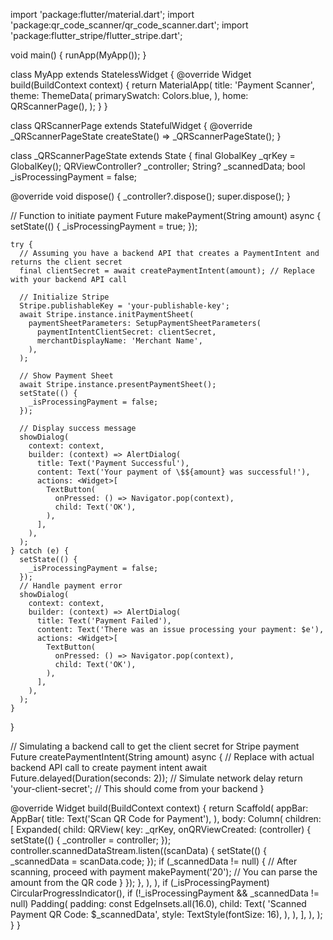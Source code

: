 import 'package:flutter/material.dart';
import 'package:qr_code_scanner/qr_code_scanner.dart';
import 'package:flutter_stripe/flutter_stripe.dart';

void main() {
  runApp(MyApp());
}

class MyApp extends StatelessWidget {
  @override
  Widget build(BuildContext context) {
    return MaterialApp(
      title: 'Payment Scanner',
      theme: ThemeData(
        primarySwatch: Colors.blue,
      ),
      home: QRScannerPage(),
    );
  }
}

class QRScannerPage extends StatefulWidget {
  @override
  _QRScannerPageState createState() => _QRScannerPageState();
}

class _QRScannerPageState extends State<QRScannerPage> {
  final GlobalKey<QRViewControllerState> _qrKey = GlobalKey();
  QRViewController? _controller;
  String? _scannedData;
  bool _isProcessingPayment = false;

  @override
  void dispose() {
    _controller?.dispose();
    super.dispose();
  }

  // Function to initiate payment
  Future<void> makePayment(String amount) async {
    setState(() {
      _isProcessingPayment = true;
    });

    try {
      // Assuming you have a backend API that creates a PaymentIntent and returns the client secret
      final clientSecret = await createPaymentIntent(amount); // Replace with your backend API call

      // Initialize Stripe
      Stripe.publishableKey = 'your-publishable-key';
      await Stripe.instance.initPaymentSheet(
        paymentSheetParameters: SetupPaymentSheetParameters(
          paymentIntentClientSecret: clientSecret,
          merchantDisplayName: 'Merchant Name',
        ),
      );

      // Show Payment Sheet
      await Stripe.instance.presentPaymentSheet();
      setState(() {
        _isProcessingPayment = false;
      });

      // Display success message
      showDialog(
        context: context,
        builder: (context) => AlertDialog(
          title: Text('Payment Successful'),
          content: Text('Your payment of \$${amount} was successful!'),
          actions: <Widget>[
            TextButton(
              onPressed: () => Navigator.pop(context),
              child: Text('OK'),
            ),
          ],
        ),
      );
    } catch (e) {
      setState(() {
        _isProcessingPayment = false;
      });
      // Handle payment error
      showDialog(
        context: context,
        builder: (context) => AlertDialog(
          title: Text('Payment Failed'),
          content: Text('There was an issue processing your payment: $e'),
          actions: <Widget>[
            TextButton(
              onPressed: () => Navigator.pop(context),
              child: Text('OK'),
            ),
          ],
        ),
      );
    }
  }

  // Simulating a backend call to get the client secret for Stripe payment
  Future<String> createPaymentIntent(String amount) async {
    // Replace with actual backend API call to create payment intent
    await Future.delayed(Duration(seconds: 2)); // Simulate network delay
    return 'your-client-secret'; // This should come from your backend
  }

  @override
  Widget build(BuildContext context) {
    return Scaffold(
      appBar: AppBar(
        title: Text('Scan QR Code for Payment'),
      ),
      body: Column(
        children: [
          Expanded(
            child: QRView(
              key: _qrKey,
              onQRViewCreated: (controller) {
                setState(() {
                  _controller = controller;
                });
                controller.scannedDataStream.listen((scanData) {
                  setState(() {
                    _scannedData = scanData.code;
                  });
                  if (_scannedData != null) {
                    // After scanning, proceed with payment
                    makePayment('20'); // You can parse the amount from the QR code
                  }
                });
              },
            ),
          ),
          if (_isProcessingPayment)
            CircularProgressIndicator(),
          if (!_isProcessingPayment && _scannedData != null)
            Padding(
              padding: const EdgeInsets.all(16.0),
              child: Text(
                'Scanned Payment QR Code: $_scannedData',
                style: TextStyle(fontSize: 16),
              ),
            ),
        ],
      ),
    );
  }
}
